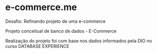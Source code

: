 # e-commerce.me
Desafio: Refinando projeto de uma e-commerce 

Projeto conceitual de banco de dados - E-Commerce

Realização do projeto foi com base nos dados informados pela DIO no curso DATABASE EXPERIENCE
